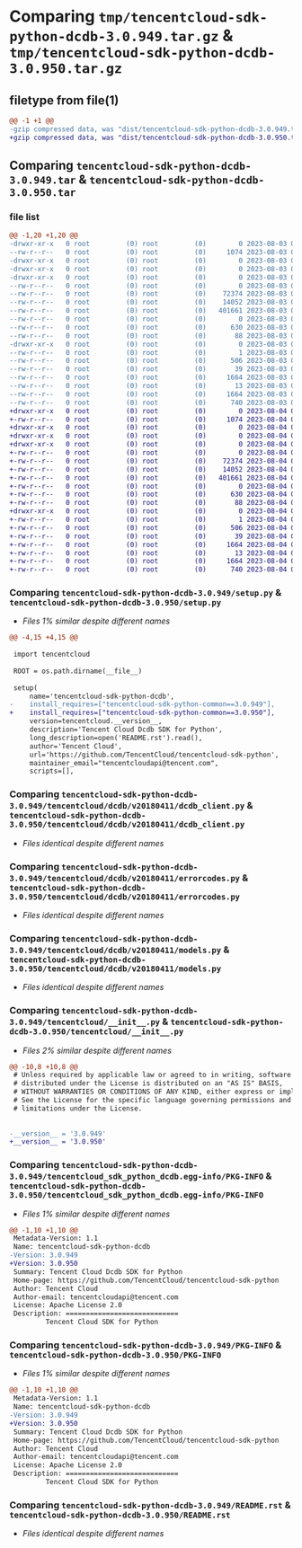 # Comparing `tmp/tencentcloud-sdk-python-dcdb-3.0.949.tar.gz` & `tmp/tencentcloud-sdk-python-dcdb-3.0.950.tar.gz`

## filetype from file(1)

```diff
@@ -1 +1 @@
-gzip compressed data, was "dist/tencentcloud-sdk-python-dcdb-3.0.949.tar", last modified: Thu Aug  3 00:24:47 2023, max compression
+gzip compressed data, was "dist/tencentcloud-sdk-python-dcdb-3.0.950.tar", last modified: Fri Aug  4 00:25:21 2023, max compression
```

## Comparing `tencentcloud-sdk-python-dcdb-3.0.949.tar` & `tencentcloud-sdk-python-dcdb-3.0.950.tar`

### file list

```diff
@@ -1,20 +1,20 @@
-drwxr-xr-x   0 root         (0) root         (0)        0 2023-08-03 00:24:47.000000 tencentcloud-sdk-python-dcdb-3.0.949/
--rw-r--r--   0 root         (0) root         (0)     1074 2023-08-03 00:24:47.000000 tencentcloud-sdk-python-dcdb-3.0.949/setup.py
-drwxr-xr-x   0 root         (0) root         (0)        0 2023-08-03 00:24:47.000000 tencentcloud-sdk-python-dcdb-3.0.949/tencentcloud/
-drwxr-xr-x   0 root         (0) root         (0)        0 2023-08-03 00:24:47.000000 tencentcloud-sdk-python-dcdb-3.0.949/tencentcloud/dcdb/
-drwxr-xr-x   0 root         (0) root         (0)        0 2023-08-03 00:24:47.000000 tencentcloud-sdk-python-dcdb-3.0.949/tencentcloud/dcdb/v20180411/
--rw-r--r--   0 root         (0) root         (0)        0 2023-08-03 00:24:47.000000 tencentcloud-sdk-python-dcdb-3.0.949/tencentcloud/dcdb/v20180411/__init__.py
--rw-r--r--   0 root         (0) root         (0)    72374 2023-08-03 00:24:47.000000 tencentcloud-sdk-python-dcdb-3.0.949/tencentcloud/dcdb/v20180411/dcdb_client.py
--rw-r--r--   0 root         (0) root         (0)    14052 2023-08-03 00:24:47.000000 tencentcloud-sdk-python-dcdb-3.0.949/tencentcloud/dcdb/v20180411/errorcodes.py
--rw-r--r--   0 root         (0) root         (0)   401661 2023-08-03 00:24:47.000000 tencentcloud-sdk-python-dcdb-3.0.949/tencentcloud/dcdb/v20180411/models.py
--rw-r--r--   0 root         (0) root         (0)        0 2023-08-03 00:24:47.000000 tencentcloud-sdk-python-dcdb-3.0.949/tencentcloud/dcdb/__init__.py
--rw-r--r--   0 root         (0) root         (0)      630 2023-08-03 00:24:47.000000 tencentcloud-sdk-python-dcdb-3.0.949/tencentcloud/__init__.py
--rw-r--r--   0 root         (0) root         (0)       88 2023-08-03 00:24:47.000000 tencentcloud-sdk-python-dcdb-3.0.949/setup.cfg
-drwxr-xr-x   0 root         (0) root         (0)        0 2023-08-03 00:24:47.000000 tencentcloud-sdk-python-dcdb-3.0.949/tencentcloud_sdk_python_dcdb.egg-info/
--rw-r--r--   0 root         (0) root         (0)        1 2023-08-03 00:24:47.000000 tencentcloud-sdk-python-dcdb-3.0.949/tencentcloud_sdk_python_dcdb.egg-info/dependency_links.txt
--rw-r--r--   0 root         (0) root         (0)      506 2023-08-03 00:24:47.000000 tencentcloud-sdk-python-dcdb-3.0.949/tencentcloud_sdk_python_dcdb.egg-info/SOURCES.txt
--rw-r--r--   0 root         (0) root         (0)       39 2023-08-03 00:24:47.000000 tencentcloud-sdk-python-dcdb-3.0.949/tencentcloud_sdk_python_dcdb.egg-info/requires.txt
--rw-r--r--   0 root         (0) root         (0)     1664 2023-08-03 00:24:47.000000 tencentcloud-sdk-python-dcdb-3.0.949/tencentcloud_sdk_python_dcdb.egg-info/PKG-INFO
--rw-r--r--   0 root         (0) root         (0)       13 2023-08-03 00:24:47.000000 tencentcloud-sdk-python-dcdb-3.0.949/tencentcloud_sdk_python_dcdb.egg-info/top_level.txt
--rw-r--r--   0 root         (0) root         (0)     1664 2023-08-03 00:24:47.000000 tencentcloud-sdk-python-dcdb-3.0.949/PKG-INFO
--rw-r--r--   0 root         (0) root         (0)      740 2023-08-03 00:24:47.000000 tencentcloud-sdk-python-dcdb-3.0.949/README.rst
+drwxr-xr-x   0 root         (0) root         (0)        0 2023-08-04 00:25:21.000000 tencentcloud-sdk-python-dcdb-3.0.950/
+-rw-r--r--   0 root         (0) root         (0)     1074 2023-08-04 00:25:21.000000 tencentcloud-sdk-python-dcdb-3.0.950/setup.py
+drwxr-xr-x   0 root         (0) root         (0)        0 2023-08-04 00:25:21.000000 tencentcloud-sdk-python-dcdb-3.0.950/tencentcloud/
+drwxr-xr-x   0 root         (0) root         (0)        0 2023-08-04 00:25:21.000000 tencentcloud-sdk-python-dcdb-3.0.950/tencentcloud/dcdb/
+drwxr-xr-x   0 root         (0) root         (0)        0 2023-08-04 00:25:21.000000 tencentcloud-sdk-python-dcdb-3.0.950/tencentcloud/dcdb/v20180411/
+-rw-r--r--   0 root         (0) root         (0)        0 2023-08-04 00:25:21.000000 tencentcloud-sdk-python-dcdb-3.0.950/tencentcloud/dcdb/v20180411/__init__.py
+-rw-r--r--   0 root         (0) root         (0)    72374 2023-08-04 00:25:21.000000 tencentcloud-sdk-python-dcdb-3.0.950/tencentcloud/dcdb/v20180411/dcdb_client.py
+-rw-r--r--   0 root         (0) root         (0)    14052 2023-08-04 00:25:21.000000 tencentcloud-sdk-python-dcdb-3.0.950/tencentcloud/dcdb/v20180411/errorcodes.py
+-rw-r--r--   0 root         (0) root         (0)   401661 2023-08-04 00:25:21.000000 tencentcloud-sdk-python-dcdb-3.0.950/tencentcloud/dcdb/v20180411/models.py
+-rw-r--r--   0 root         (0) root         (0)        0 2023-08-04 00:25:21.000000 tencentcloud-sdk-python-dcdb-3.0.950/tencentcloud/dcdb/__init__.py
+-rw-r--r--   0 root         (0) root         (0)      630 2023-08-04 00:25:21.000000 tencentcloud-sdk-python-dcdb-3.0.950/tencentcloud/__init__.py
+-rw-r--r--   0 root         (0) root         (0)       88 2023-08-04 00:25:21.000000 tencentcloud-sdk-python-dcdb-3.0.950/setup.cfg
+drwxr-xr-x   0 root         (0) root         (0)        0 2023-08-04 00:25:21.000000 tencentcloud-sdk-python-dcdb-3.0.950/tencentcloud_sdk_python_dcdb.egg-info/
+-rw-r--r--   0 root         (0) root         (0)        1 2023-08-04 00:25:21.000000 tencentcloud-sdk-python-dcdb-3.0.950/tencentcloud_sdk_python_dcdb.egg-info/dependency_links.txt
+-rw-r--r--   0 root         (0) root         (0)      506 2023-08-04 00:25:21.000000 tencentcloud-sdk-python-dcdb-3.0.950/tencentcloud_sdk_python_dcdb.egg-info/SOURCES.txt
+-rw-r--r--   0 root         (0) root         (0)       39 2023-08-04 00:25:21.000000 tencentcloud-sdk-python-dcdb-3.0.950/tencentcloud_sdk_python_dcdb.egg-info/requires.txt
+-rw-r--r--   0 root         (0) root         (0)     1664 2023-08-04 00:25:21.000000 tencentcloud-sdk-python-dcdb-3.0.950/tencentcloud_sdk_python_dcdb.egg-info/PKG-INFO
+-rw-r--r--   0 root         (0) root         (0)       13 2023-08-04 00:25:21.000000 tencentcloud-sdk-python-dcdb-3.0.950/tencentcloud_sdk_python_dcdb.egg-info/top_level.txt
+-rw-r--r--   0 root         (0) root         (0)     1664 2023-08-04 00:25:21.000000 tencentcloud-sdk-python-dcdb-3.0.950/PKG-INFO
+-rw-r--r--   0 root         (0) root         (0)      740 2023-08-04 00:25:21.000000 tencentcloud-sdk-python-dcdb-3.0.950/README.rst
```

### Comparing `tencentcloud-sdk-python-dcdb-3.0.949/setup.py` & `tencentcloud-sdk-python-dcdb-3.0.950/setup.py`

 * *Files 1% similar despite different names*

```diff
@@ -4,15 +4,15 @@
 
 import tencentcloud
 
 ROOT = os.path.dirname(__file__)
 
 setup(
     name='tencentcloud-sdk-python-dcdb',
-    install_requires=["tencentcloud-sdk-python-common==3.0.949"],
+    install_requires=["tencentcloud-sdk-python-common==3.0.950"],
     version=tencentcloud.__version__,
     description='Tencent Cloud Dcdb SDK for Python',
     long_description=open('README.rst').read(),
     author='Tencent Cloud',
     url='https://github.com/TencentCloud/tencentcloud-sdk-python',
     maintainer_email="tencentcloudapi@tencent.com",
     scripts=[],
```

### Comparing `tencentcloud-sdk-python-dcdb-3.0.949/tencentcloud/dcdb/v20180411/dcdb_client.py` & `tencentcloud-sdk-python-dcdb-3.0.950/tencentcloud/dcdb/v20180411/dcdb_client.py`

 * *Files identical despite different names*

### Comparing `tencentcloud-sdk-python-dcdb-3.0.949/tencentcloud/dcdb/v20180411/errorcodes.py` & `tencentcloud-sdk-python-dcdb-3.0.950/tencentcloud/dcdb/v20180411/errorcodes.py`

 * *Files identical despite different names*

### Comparing `tencentcloud-sdk-python-dcdb-3.0.949/tencentcloud/dcdb/v20180411/models.py` & `tencentcloud-sdk-python-dcdb-3.0.950/tencentcloud/dcdb/v20180411/models.py`

 * *Files identical despite different names*

### Comparing `tencentcloud-sdk-python-dcdb-3.0.949/tencentcloud/__init__.py` & `tencentcloud-sdk-python-dcdb-3.0.950/tencentcloud/__init__.py`

 * *Files 2% similar despite different names*

```diff
@@ -10,8 +10,8 @@
 # Unless required by applicable law or agreed to in writing, software
 # distributed under the License is distributed on an "AS IS" BASIS,
 # WITHOUT WARRANTIES OR CONDITIONS OF ANY KIND, either express or implied.
 # See the License for the specific language governing permissions and
 # limitations under the License.
 
 
-__version__ = '3.0.949'
+__version__ = '3.0.950'
```

### Comparing `tencentcloud-sdk-python-dcdb-3.0.949/tencentcloud_sdk_python_dcdb.egg-info/PKG-INFO` & `tencentcloud-sdk-python-dcdb-3.0.950/tencentcloud_sdk_python_dcdb.egg-info/PKG-INFO`

 * *Files 1% similar despite different names*

```diff
@@ -1,10 +1,10 @@
 Metadata-Version: 1.1
 Name: tencentcloud-sdk-python-dcdb
-Version: 3.0.949
+Version: 3.0.950
 Summary: Tencent Cloud Dcdb SDK for Python
 Home-page: https://github.com/TencentCloud/tencentcloud-sdk-python
 Author: Tencent Cloud
 Author-email: tencentcloudapi@tencent.com
 License: Apache License 2.0
 Description: ============================
         Tencent Cloud SDK for Python
```

### Comparing `tencentcloud-sdk-python-dcdb-3.0.949/PKG-INFO` & `tencentcloud-sdk-python-dcdb-3.0.950/PKG-INFO`

 * *Files 1% similar despite different names*

```diff
@@ -1,10 +1,10 @@
 Metadata-Version: 1.1
 Name: tencentcloud-sdk-python-dcdb
-Version: 3.0.949
+Version: 3.0.950
 Summary: Tencent Cloud Dcdb SDK for Python
 Home-page: https://github.com/TencentCloud/tencentcloud-sdk-python
 Author: Tencent Cloud
 Author-email: tencentcloudapi@tencent.com
 License: Apache License 2.0
 Description: ============================
         Tencent Cloud SDK for Python
```

### Comparing `tencentcloud-sdk-python-dcdb-3.0.949/README.rst` & `tencentcloud-sdk-python-dcdb-3.0.950/README.rst`

 * *Files identical despite different names*

